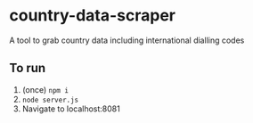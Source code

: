 # country-data-scraper
A tool to grab country data including international dialling codes

## To run
1. (once) `npm i`
1. `node server.js`
1. Navigate to localhost:8081
